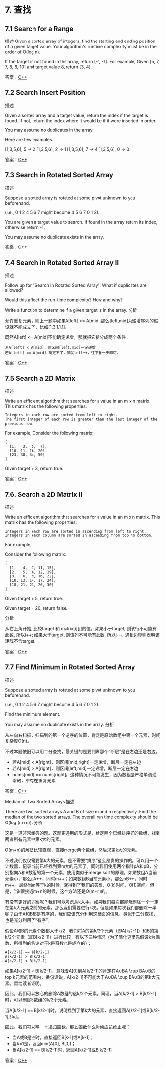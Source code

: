 # 7. 查找
## 7.1 Search for a Range
描述
Given a sorted array of integers, find the starting and ending position of a given target value.
Your algorithm's runtime complexity must be in the order of O(log n).

If the target is not found in the array, return [-1, -1].
For example, Given [5, 7, 7, 8, 8, 10] and target value 8, return [3, 4].

答案：[C++](code/7.1.hpp)

## 7.2 Search Insert Position
描述

Given a sorted array and a target value, return the index if the target is found. If not, return the index where it would be if it were inserted in order.

You may assume no duplicates in the array.

Here are few examples.

[1,3,5,6], 5 → 2
[1,3,5,6], 2 → 1
[1,3,5,6], 7 → 4
[1,3,5,6], 0 → 0

答案：[C++](code/7.2.hpp)

## 7.3 Search in Rotated Sorted Array
描述

Suppose a sorted array is rotated at some pivot unknown to you beforehand.

(i.e., 0 1 2 4 5 6 7 might become 4 5 6 7 0 1 2).

You are given a target value to search. If found in the array return its index, otherwise return -1.

You may assume no duplicate exists in the array.

答案：[C++](code/7.3.hpp)

## 7.4 Search in Rotated Sorted Array II
描述

Follow up for "Search in Rotated Sorted Array": What if duplicates are allowed?

Would this affect the run-time complexity? How and why?

Write a function to determine if a given target is in the array.
分析

允许重复元素，则上一题中如果A[left] <= A[mid],那么[left,mid]为递增序列的假设就不能成立了，比如[1,3,1,1,1]。

既然A[left] <= A[mid]不能确定递增，那就把它拆分成两个条件：

    若A[left] < A[mid]，则区间[left,mid]一定递增
    若A[left] == A[mid] 确定不了，那就left++，往下看一步即可。

答案：[C++](code/7.4.hpp)

## 7.5 Search a 2D Matrix
描述

Write an efficient algorithm that searches for a value in an m × n matrix. This matrix has the following properties:

    Integers in each row are sorted from left to right.
    The first integer of each row is greater than the last integer of the previous row.

For example, Consider the following matrix:

``` cpp-objdump
[
  [1,   3,  5,  7],
  [10, 11, 16, 20],
  [23, 30, 34, 50]
]
```

Given target = 3, return true.

答案：[C++](code/7.5.hpp)

## 7.6. Search a 2D Matrix II
描述

Write an efficient algorithm that searches for a value in an m x n matrix. This matrix has the following properties:

    Integers in each row are sorted in ascending from left to right.
    Integers in each column are sorted in ascending from top to bottom.

For example,

Consider the following matrix:

``` cpp-objdump
[
  [1,   4,  7, 11, 15],
  [2,   5,  8, 12, 19],
  [3,   6,  9, 16, 22],
  [10, 13, 14, 17, 24],
  [18, 21, 23, 26, 30]
]
```

Given target = 5, return true.

Given target = 20, return false.

分析

从右上角开始, 比较target 和 matrix[i][j]的值。如果小于target, 则该行不可能有此数, 所以i++; 如果大于target, 则该列不可能有此数, 所以j--。遇到边界则表明该矩阵不含target.

答案：[C++](code/7.6.hpp)

## 7.7 Find Minimum in Rotated Sorted Array
描述

Suppose a sorted array is rotated at some pivot unknown to you beforehand.

(i.e., 0 1 2 4 5 6 7 might become 4 5 6 7 0 1 2).

Find the minimum element.

You may assume no duplicate exists in the array.
分析

从左向右扫描，扫描到的第一个逆序的位置，肯定是原始数组中第一个元素，时间复杂度O(n)。

不过本题依旧可以用二分查找，最关键的是要判断那个“断层”是在左边还是右边。

- 若A[mid] < A[right]，则区间[mid,right]一定递增，断层一定在左边
- 若A[mid] > A[right]，则区间[left,mid]一定递增，断层一定在右边
- nums[mid] == nums[right]，这种情况不可能发生，因为数组是严格单调递增的，不存在重复元素

答案：[C++](code/7.7.hpp)

Median of Two Sorted Arrays
描述

There are two sorted arrays A and B of size m and n respectively. Find the median of the two sorted arrays. The overall run time complexity should be O(log (m+n)).
分析

这是一道非常经典的题。这题更通用的形式是，给定两个已经排序好的数组，找到两者所有元素中第k大的元素。

O(m+n)的解法比较直观，直接merge两个数组，然后求第k大的元素。

不过我们仅仅需要第k大的元素，是不需要“排序”这么昂贵的操作的。可以用一个计数器，记录当前已经找到第m大的元素了。同时我们使用两个指针pA和pB，分别指向A和B数组的第一个元素，使用类似于merge sort的原理，如果数组A当前元素小，那么pA++，同时m++；如果数组B当前元素小，那么pB++，同时m++。最终当m等于k的时候，就得到了我们的答案，O(k)时间，O(1)空间。但是，当k很接近m+n的时候，这个方法还是O(m+n)的。

有没有更好的方案呢？我们可以考虑从k入手。如果我们每次都能够删除一个一定在第k大元素之前的元素，那么我们需要进行k次。但是如果每次我们都删除一半呢？由于A和B都是有序的，我们应该充分利用这里面的信息，类似于二分查找，也是充分利用了“有序”。

假设A和B的元素个数都大于k/2，我们将A的第k/2个元素（即A[k/2-1]）和B的第k/2个元素（即B[k/2-1]）进行比较，有以下三种情况（为了简化这里先假设k为偶数，所得到的结论对于k是奇数也是成立的）：

``` cpp-objdump
A[k/2-1] == B[k/2-1]
A[k/2-1] > B[k/2-1]
A[k/2-1] < B[k/2-1]
```

如果A[k/2-1] < B[k/2-1]，意味着A[0]到A[k/2-1]的肯定在A∪BA \cup BA∪B的top k元素的范围内，换句话说，A[k/2-1]不可能大于A∪BA \cup BA∪B的第k大元素。留给读者证明。

因此，我们可以放心的删除A数组的这k/2个元素。同理，当A[k/2-1] > B[k/2-1]时，可以删除B数组的k/2个元素。

当A[k/2-1] == B[k/2-1]时，说明找到了第k大的元素，直接返回A[k/2-1]或B[k/2-1]即可。

因此，我们可以写一个递归函数。那么函数什么时候应该终止呢？

- 当A或B是空时，直接返回B[k-1]或A[k-1]；
- 当k=1是，返回min(A[0], B[0])；
- 当A[k/2-1] == B[k/2-1]时，返回A[k/2-1]或B[k/2-1]

答案：[C++](code/7.8.hpp)
